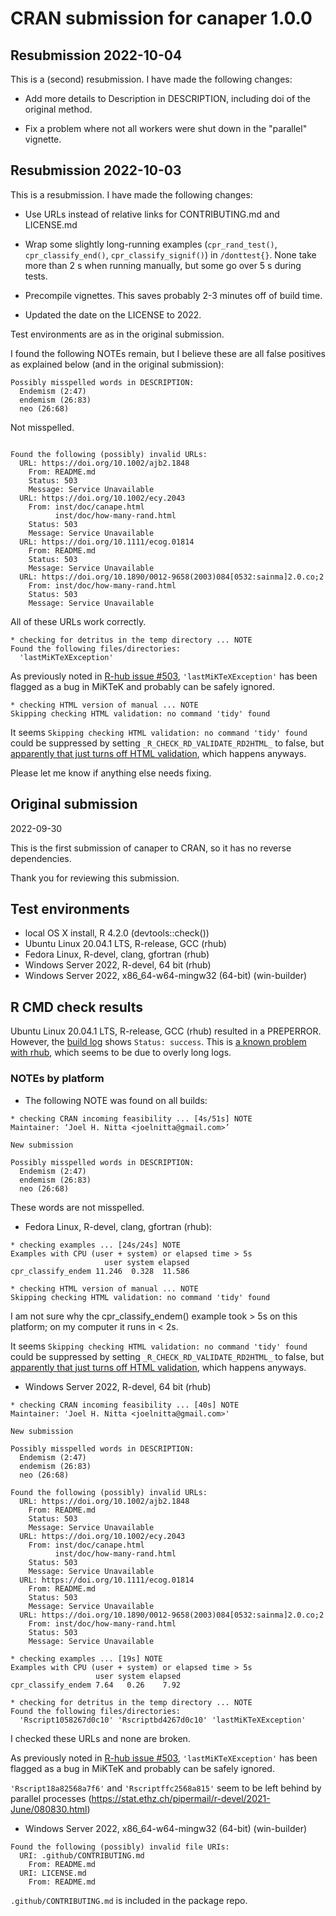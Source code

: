 # CRAN submission for canaper 1.0.0

## Resubmission 2022-10-04

This is a (second) resubmission. I have made the following changes:

* Add more details to Description in DESCRIPTION, including doi of the original method.

* Fix a problem where not all workers were shut down in the "parallel" vignette.

## Resubmission 2022-10-03

This is a resubmission. I have made the following changes:

* Use URLs instead of relative links for CONTRIBUTING.md and LICENSE.md

* Wrap some slightly long-running examples (`cpr_rand_test()`, `cpr_classify_end()`, `cpr_classify_signif()`) in `/donttest{}`. None take more than 2 s when running manually, but some go over 5 s during tests.

* Precompile vignettes. This saves probably 2-3 minutes off of build time.

* Updated the date on the LICENSE to 2022.

Test environments are as in the original submission.

I found the following NOTEs remain, but I believe these are all false positives as explained below (and in the original submission):

```
Possibly misspelled words in DESCRIPTION:
  Endemism (2:47)
  endemism (26:83)
  neo (26:68)
```

Not misspelled.

```

Found the following (possibly) invalid URLs:
  URL: https://doi.org/10.1002/ajb2.1848
    From: README.md
    Status: 503
    Message: Service Unavailable
  URL: https://doi.org/10.1002/ecy.2043
    From: inst/doc/canape.html
          inst/doc/how-many-rand.html
    Status: 503
    Message: Service Unavailable
  URL: https://doi.org/10.1111/ecog.01814
    From: README.md
    Status: 503
    Message: Service Unavailable
  URL: https://doi.org/10.1890/0012-9658(2003)084[0532:sainma]2.0.co;2
    From: inst/doc/how-many-rand.html
    Status: 503
    Message: Service Unavailable
```

All of these URLs work correctly.

```
* checking for detritus in the temp directory ... NOTE
Found the following files/directories:
  'lastMiKTeXException'
```

As previously noted in [R-hub issue #503](https://github.com/r-hub/rhub/issues/503), `'lastMiKTeXException'` has been flagged as a bug in MiKTeK and probably can be safely ignored.

```
* checking HTML version of manual ... NOTE
Skipping checking HTML validation: no command 'tidy' found
```

It seems `Skipping checking HTML validation: no command 'tidy' found` could be suppressed by setting `_R_CHECK_RD_VALIDATE_RD2HTML_` to false, but [apparently that just turns off HTML validation](https://developer.r-project.org/blosxom.cgi/R-devel/2022/04/28), which happens anyways.

Please let me know if anything else needs fixing.

## Original submission

2022-09-30

This is the first submission of canaper to CRAN, so it has no reverse dependencies.

Thank you for reviewing this submission.

## Test environments

* local OS X install, R 4.2.0 (devtools::check())
* Ubuntu Linux 20.04.1 LTS, R-release, GCC (rhub)
* Fedora Linux, R-devel, clang, gfortran (rhub)
* Windows Server 2022, R-devel, 64 bit (rhub)
* Windows Server 2022, x86_64-w64-mingw32 (64-bit) (win-builder)

## R CMD check results

Ubuntu Linux 20.04.1 LTS, R-release, GCC (rhub) resulted in a PREPERROR. However, the [build log](https://builder.r-hub.io/status/canaper_1.0.0.tar.gz-e885f4fe4a044b68ae4b19e7ebe21e62) shows `Status: success`. This is [a known problem with rhub](https://github.com/r-hub/rhub/issues/448), which seems to be due to overly long logs.

### NOTEs by platform

* The following NOTE was found on all builds:

```
* checking CRAN incoming feasibility ... [4s/51s] NOTE
Maintainer: ‘Joel H. Nitta <joelnitta@gmail.com>’

New submission

Possibly misspelled words in DESCRIPTION:
  Endemism (2:47)
  endemism (26:83)
  neo (26:68)
```

These words are not misspelled.

* Fedora Linux, R-devel, clang, gfortran (rhub):

```
* checking examples ... [24s/24s] NOTE
Examples with CPU (user + system) or elapsed time > 5s
                     user system elapsed
cpr_classify_endem 11.246  0.328  11.586

* checking HTML version of manual ... NOTE
Skipping checking HTML validation: no command 'tidy' found
```

I am not sure why the cpr_classify_endem() example took > 5s on this platform; on my computer it runs in < 2s.

It seems `Skipping checking HTML validation: no command 'tidy' found` could be suppressed by setting `_R_CHECK_RD_VALIDATE_RD2HTML_` to false, but [apparently that just turns off HTML validation](https://developer.r-project.org/blosxom.cgi/R-devel/2022/04/28), which happens anyways.

* Windows Server 2022, R-devel, 64 bit (rhub)

```
* checking CRAN incoming feasibility ... [40s] NOTE
Maintainer: 'Joel H. Nitta <joelnitta@gmail.com>'

New submission

Possibly misspelled words in DESCRIPTION:
  Endemism (2:47)
  endemism (26:83)
  neo (26:68)

Found the following (possibly) invalid URLs:
  URL: https://doi.org/10.1002/ajb2.1848
    From: README.md
    Status: 503
    Message: Service Unavailable
  URL: https://doi.org/10.1002/ecy.2043
    From: inst/doc/canape.html
          inst/doc/how-many-rand.html
    Status: 503
    Message: Service Unavailable
  URL: https://doi.org/10.1111/ecog.01814
    From: README.md
    Status: 503
    Message: Service Unavailable
  URL: https://doi.org/10.1890/0012-9658(2003)084[0532:sainma]2.0.co;2
    From: inst/doc/how-many-rand.html
    Status: 503
    Message: Service Unavailable

* checking examples ... [19s] NOTE
Examples with CPU (user + system) or elapsed time > 5s
                   user system elapsed
cpr_classify_endem 7.64   0.26    7.92

* checking for detritus in the temp directory ... NOTE
Found the following files/directories:
  'Rscript1058267d0c10' 'Rscriptbd4267d0c10' 'lastMiKTeXException'
```

I checked these URLs and none are broken.

As previously noted in [R-hub issue #503](https://github.com/r-hub/rhub/issues/503), `'lastMiKTeXException'` has been flagged as a bug in MiKTeK and probably can be safely ignored.

`'Rscript18a82568a7f6'` and `'Rscriptffc2568a815'` seem to be left behind by parallel processes (https://stat.ethz.ch/pipermail/r-devel/2021-June/080830.html)

* Windows Server 2022, x86_64-w64-mingw32 (64-bit) (win-builder)

```
Found the following (possibly) invalid file URIs:
  URI: .github/CONTRIBUTING.md
    From: README.md
  URI: LICENSE.md
    From: README.md
```

`.github/CONTRIBUTING.md` is included in the package repo.
